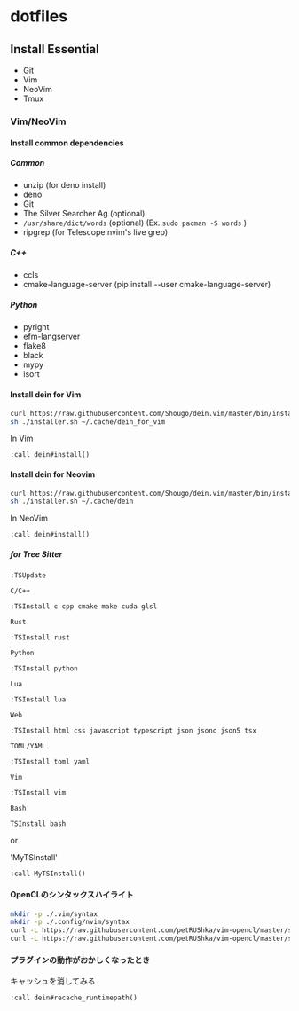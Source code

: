 # dotfiles

## Install Essential

- Git
- Vim
- NeoVim
- Tmux

### Vim/NeoVim

#### Install common dependencies

##### Common

- unzip (for deno install)
- deno
- Git
- The Silver Searcher Ag (optional)
- `/usr/share/dict/words` (optional) (Ex. `sudo pacman -S words` )
- ripgrep (for Telescope.nvim's live grep)

##### C++

- ccls
- cmake-language-server (pip install --user cmake-language-server)

##### Python
- pyright
- efm-langserver
- flake8
- black
- mypy
- isort

#### Install dein for Vim

```bash
curl https://raw.githubusercontent.com/Shougo/dein.vim/master/bin/installer.sh > installer.sh
sh ./installer.sh ~/.cache/dein_for_vim
```

In Vim

```
:call dein#install()
```

#### Install dein for Neovim

```bash
curl https://raw.githubusercontent.com/Shougo/dein.vim/master/bin/installer.sh > installer.sh
sh ./installer.sh ~/.cache/dein
```

In NeoVim

```
:call dein#install()
```

##### for Tree Sitter
```
:TSUpdate
```

`C/C++`
```
:TSInstall c cpp cmake make cuda glsl
```

`Rust`
```
:TSInstall rust
```

`Python`
```
:TSInstall python
```

`Lua`
```
:TSInstall lua
```

`Web`
```
:TSInstall html css javascript typescript json jsonc json5 tsx
```

`TOML/YAML` 
```
:TSInstall toml yaml
```

`Vim`
```
:TSInstall vim
```

`Bash`
```
TSInstall bash
```
or

'MyTSInstall'
```
:call MyTSInstall()
```

#### OpenCLのシンタックスハイライト

```bash
mkdir -p ./.vim/syntax
mkdir -p ./.config/nvim/syntax
curl -L https://raw.githubusercontent.com/petRUShka/vim-opencl/master/syntax/opencl.vim -o ./.vim/syntax/cl.vim
curl -L https://raw.githubusercontent.com/petRUShka/vim-opencl/master/syntax/opencl.vim -o ./.config/nvim/syntax/cl.vim
```

#### プラグインの動作がおかしくなったとき

キャッシュを消してみる

```
:call dein#recache_runtimepath()
```

